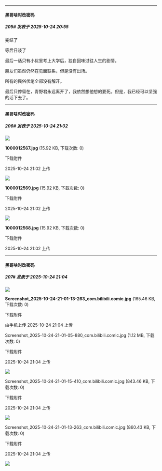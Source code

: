 ﻿
*****

####  黑哥啥时改密码  
##### 205#       发表于 2025-10-24 20:55

完结了

等后日谈了

最后一话只有小优里考上大学后，独自回味过往人生的剧情。

朋友们虽然仍然在见面联系，但是没有出场。

所有的民俗伏笔全部没有解开。

最后只停留在，青野君永远离开了，我依然想他想的要死。但是，我已经可以坚强的活下去了。


*****

####  黑哥啥时改密码  
##### 206#       发表于 2025-10-24 21:02

<img src="https://img.stage1st.com/forum/202510/24/210256d27xmhhhw7vew0g1.jpg" referrerpolicy="no-referrer">

<strong>1000012567.jpg</strong> (15.92 KB, 下载次数: 0)

下载附件

2025-10-24 21:02 上传

<img src="https://img.stage1st.com/forum/202510/24/210256xf40ytmtrv5vdwhy.jpg" referrerpolicy="no-referrer">

<strong>1000012569.jpg</strong> (15.92 KB, 下载次数: 0)

下载附件

2025-10-24 21:02 上传

<img src="https://img.stage1st.com/forum/202510/24/210256ghfphxvahn2zdffz.jpg" referrerpolicy="no-referrer">

<strong>1000012568.jpg</strong> (15.92 KB, 下载次数: 0)

下载附件

2025-10-24 21:02 上传


*****

####  黑哥啥时改密码  
##### 207#       发表于 2025-10-24 21:04

<img src="https://img.stage1st.com/forum/202510/24/210427zdapp9ad4n6t6ajp.jpg" referrerpolicy="no-referrer">

<strong>Screenshot_2025-10-24-21-01-13-263_com.bilibili.comic.jpg</strong> (165.46 KB, 下载次数: 0)

下载附件

由手机上传
2025-10-24 21:04 上传

Screenshot_2025-10-24-21-01-05-880_com.bilibili.comic.jpg
(1.12 MB, 下载次数: 0)

下载附件

2025-10-24 21:04 上传

<img src="https://img.stage1st.com/forum/202510/24/210412rakkzikizauaigem.jpg" referrerpolicy="no-referrer">

Screenshot_2025-10-24-21-01-15-410_com.bilibili.comic.jpg
(843.46 KB, 下载次数: 0)

下载附件

2025-10-24 21:04 上传

<img src="https://img.stage1st.com/forum/202510/24/210419w5sb9ggpfqzmprb8.jpg" referrerpolicy="no-referrer">

Screenshot_2025-10-24-21-01-13-263_com.bilibili.comic.jpg
(860.43 KB, 下载次数: 0)

下载附件

2025-10-24 21:04 上传

<img src="https://img.stage1st.com/forum/202510/24/210435kwzrdccwnncd5mcd.jpg" referrerpolicy="no-referrer">

